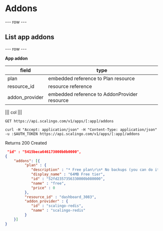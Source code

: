 # Addons

--- row ---

## List app addons

--- row ---

**App addon**

| field          | type                                          |
| -------------- | --------------------------------------------- |
| plan           | embedded reference to Plan resource           |
| resource_id    | resource reference                            |
| addon_provider | embedded reference to AddonProvider resource  |

||| col |||

`GET https://api.scalingo.com/v1/apps/[:app]/addons`

```
curl -H "Accept: application/json" -H "Content-Type: application/json" -u :$AUTH_TOKEN https://api.scalingo.com/v1/apps/[:app]/addons
```

Returns 200 Created

```json
 "id" : "5415beca646173000b0b0000",
{
    "addons": [{
         "plan" : {
            "description" : "* Free plan\r\n* No backups (you can do it yourself)\r\n* 64MB RAM\r\n* 64MB disk space (hard limit)\r\n* Multiple Users\r\n* Community Support\r\n* Ideal for non critical cache or queueing system",
            "display_name" : "64MB Free tier",
            "id" : "52fd2357356330000b080000",
            "name" : "free",
            "price" : 0
         },
         "resource_id" : "dashboard_3083",
         "addon_provider" : {
            "id" : "scalingo-redis",
            "name" : "scalingo-redis"
         }
    }]
}
```
